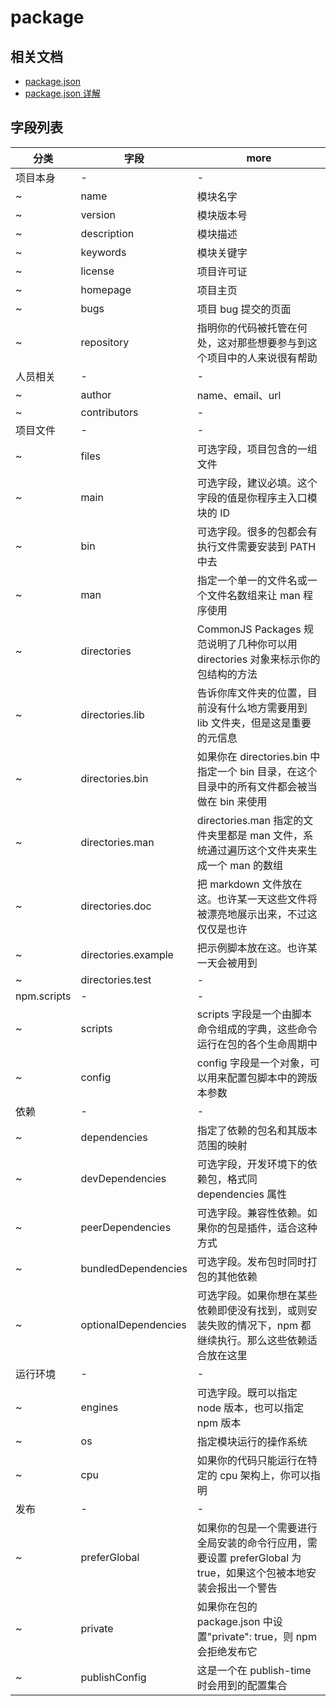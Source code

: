 # package

## 相关文档

* [package.json](https://docs.npmjs.com/files/package.json)
* [package.json 详解](https://www.cnblogs.com/nullcc/p/5829218.html)

## 字段列表

| 分类        | 字段                 | more                                                                                                            |
| ----------- | -------------------- | --------------------------------------------------------------------------------------------------------------- |
| 项目本身    | -                    | -                                                                                                               |
| ~           | name                 | 模块名字                                                                                                        |
| ~           | version              | 模块版本号                                                                                                      |
| ~           | description          | 模块描述                                                                                                        |
| ~           | keywords             | 模块关键字                                                                                                      |
| ~           | license              | 项目许可证                                                                                                      |
| ~           | homepage             | 项目主页                                                                                                        |
| ~           | bugs                 | 项目 bug 提交的页面                                                                                             |
| ~           | repository           | 指明你的代码被托管在何处，这对那些想要参与到这个项目中的人来说很有帮助                                          |
| 人员相关    | -                    | -                                                                                                               |
| ~           | author               | name、email、url                                                                                                |
| ~           | contributors         | -                                                                                                               |
| 项目文件    | -                    | -                                                                                                               |
| ~           | files                | 可选字段，项目包含的一组文件                                                                                    |
| ~           | main                 | 可选字段，建议必填。这个字段的值是你程序主入口模块的 ID                                                         |
| ~           | bin                  | 可选字段。很多的包都会有执行文件需要安装到 PATH 中去                                                            |
| ~           | man                  | 指定一个单一的文件名或一个文件名数组来让 man 程序使用                                                           |
| ~           | directories          | CommonJS Packages 规范说明了几种你可以用 directories 对象来标示你的包结构的方法                                 |
| ~           | directories.lib      | 告诉你库文件夹的位置，目前没有什么地方需要用到 lib 文件夹，但是这是重要的元信息                                 |
| ~           | directories.bin      | 如果你在 directories.bin 中指定一个 bin 目录，在这个目录中的所有文件都会被当做在 bin 来使用                     |
| ~           | directories.man      | directories.man 指定的文件夹里都是 man 文件，系统通过遍历这个文件夹来生成一个 man 的数组                        |
| ~           | directories.doc      | 把 markdown 文件放在这。也许某一天这些文件将被漂亮地展示出来，不过这仅仅是也许                                  |
| ~           | directories.example  | 把示例脚本放在这。也许某一天会被用到                                                                            |
| ~           | directories.test     | -                                                                                                               |
| npm.scripts | -                    | -                                                                                                               |
| ~           | scripts              | scripts 字段是一个由脚本命令组成的字典，这些命令运行在包的各个生命周期中                                        |
| ~           | config               | config 字段是一个对象，可以用来配置包脚本中的跨版本参数                                                         |
| 依赖        | -                    | -                                                                                                               |
| ~           | dependencies         | 指定了依赖的包名和其版本范围的映射                                                                              |
| ~           | devDependencies      | 可选字段，开发环境下的依赖包，格式同 dependencies 属性                                                          |
| ~           | peerDependencies     | 可选字段。兼容性依赖。如果你的包是插件，适合这种方式                                                            |
| ~           | bundledDependencies  | 可选字段。发布包时同时打包的其他依赖                                                                            |
| ~           | optionalDependencies | 可选字段。如果你想在某些依赖即使没有找到，或则安装失败的情况下，npm 都继续执行。那么这些依赖适合放在这里        |
| 运行环境    | -                    | -                                                                                                               |
| ~           | engines              | 可选字段。既可以指定 node 版本，也可以指定 npm 版本                                                             |
| ~           | os                   | 指定模块运行的操作系统                                                                                          |
| ~           | cpu                  | 如果你的代码只能运行在特定的 cpu 架构上，你可以指明                                                             |
| 发布        | -                    | -                                                                                                               |
| ~           | preferGlobal         | 如果你的包是一个需要进行全局安装的命令行应用，需要设置 preferGlobal 为 true，如果这个包被本地安装会报出一个警告 |
| ~           | private              | 如果你在包的 package.json 中设置"private": true，则 npm 会拒绝发布它                                            |
| ~           | publishConfig        | 这是一个在 publish-time 时会用到的配置集合                                                                      |
